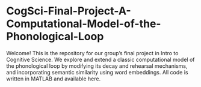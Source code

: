 # CogSci-Final-Project-A-Computational-Model-of-the-Phonological-Loop
Welcome! This is the repository for our group’s final project in Intro to Cognitive Science. We explore and extend a classic computational model of the phonological loop by modifying its decay and rehearsal mechanisms, and incorporating semantic similarity using word embeddings. All code is written in MATLAB and available here.
